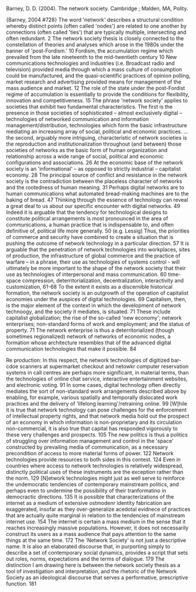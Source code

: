 ﻿Barney, D. D. (2004). The network society. Cambridge ; Malden, MA, Polity.
	
{Barney, 2004 #728}
The word 'network' describes a structural condition whereby distinct points (often called 'nodes') are related to one another by connections (often called 'ties') that are typically multiple, intersecting and often redundant. 2
The network society thesis is closely connected to the constellation of theories and analyses which arose in the 1980s under the banner of 'post-Fordism.' 10
Fordism, the accumulation regime which prevailed from the late nineteenth to the mid-twentieth century 10
New communications technologies and industries (i.e. Broadcast radio and television) provided media through which a mass culture of consumption could be manufactured, and the quasi-scientific practices of opinion polling, market research and advertising provided means for management of the mass audience and market. 12
The role of the state under the post-Fordist regime of accumulation is essentially to provide the conditions for flexibility, innovation and competitiveness. 15
The phrase 'network society' applies to societies that exhibit two fundamental characteristics. The first is the presence in those societies of sophisticated – almost exclusively digital – technologies of networked communication and information management/distribution, technologies which form the basic infrastructure mediating an increasing array of social, political and economic practices.  ... the second, arguably more intriguing, characteristic of network societies is the reproduction and institutionalization throughout (and between) those societies of networks  as the basic form of human organization and relationship across a wide range of social, political and economic configurations and associations. 26
At the economic base of the network society is an 'informational' – as opposed to strictly industrial – capitalist economy. 28
The principal source of conflict and resistance in the network society is the contradiction between the placeless character of networks and the rootedness of human meaning. 31
Perhaps digital networks are to human communications what automated bread-making machines are to the baking of bread. 47
Thinking through the essence of technology can reveal a great deal to us about our specific encounter with digital networks. 49
Indeed it is arguable that the tendency for technological designs to constitute political arrangements is most pronounced in the area of communications, a human practice that is indispensable to, and often definitive of, political life more generally. 50 (e.g. Lessig)
Thus, the priorities of commerce and security have combined to create a situation that is pushing the outcome of network technology in a particular direction. 57
It is arguable that the penetration of network technologies into workplaces, sites of production, the infrastructure of global commerce and the practice of warfare – in a phrase, their use as technologies of systems control  - will ultimately be more important to the shape of the network society that their use as technologies of interpersonal and mass communication. 60
time-space compression, deterritorialization, decentralization, interactivity and customization,  61-68
To the extent it exists as a discernible historical formation, the network society is an outgrowth of the operation of capitalist economies under the auspices of digital technologies. 69
Capitalism, then, is the major element of the context in which the development of network technoogy, and the society it mediates, is situated. 71
These include capitalist globalization; the rise of the so-called 'new economy'; network enterprises; non-standard forms of work and employment; and the status of property. 71
The network enterprise is thus a deterritorialized (though sometimes regionalized) network of networks of economic nodes, a formation whose architecture resembles that of the advanced digital communication technologies that make it possible. 84

Re production: In this respect, the network technologies of digitized bar-cdoe scanners at supermarket checkout and netowkr computer reservation systems in call centres are perhaps more significant, in material terms, than the technologies of online chat service, interactive entertainment websites, and electronic voting. 91
In some cases, digital technology often directly mediates the sort of non-standard work arrangements described above by enabling, for example, various spatially and temporally dislocated work practices and the delivery of 'lifelong learning'/retraining online. 99
[W]hile it is true that network technology can pose challenges for the enforcement of intellectual property rights, and that network media hold out the prospect of an economy in which information is non-proprietary and its circulation non-commercial, it is also true that capital has responded vigorously to these very challenges and prospects. 105
The new politics is thus a politics of struggling over information management and control in the 'space' constructed by prevailing media of communication, as a necessary precondition of access to more material forms of power. 122
Network technologies provide resources to both sides in this contest. 124
Even in countries where access to network technologies is relatively widespread, distinctly political uses of these instruments are the exception rather than the norm. 129
[N]etwork technologies might just as well serve to reinforce the undemocratic tendencies of contemporary mainstream politics, and perhaps even to undermine the possibility of their tranformatino in democractic directions. 135
It is possible that characterizations of the internet as a medium of extensive ostmodenr identity fabrication are exaggerated, insofar as they over-generalize acedotal evidnece of practices that are actually quite marginal in relation to the tendencies of mainstream internet use. 154
The internet is certain a mass medium in the sense that it reaches increasingly massive populations. However, it does not necessarily construct its users as a mass audience that pays attention to the same things at the same time. 172
The 'Network Society' is not just a descriptive name. It is also an elaborated discourse that, in purporting simply to describe a set of contemporary social dynamics, provides a script that sets out roles, norms, expectations and the terms of dialogue. 179
The distinction I am drawing here is between the network society thesis as a tool of investigation and interpretation, and the rhetoric of the Network Society as an ideological discourse that serves a performative, prescriptive function. 181
